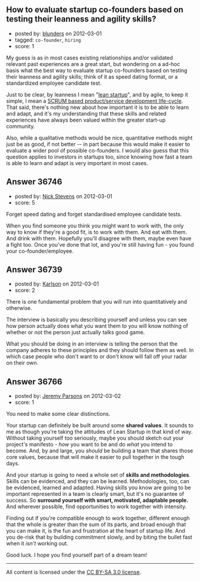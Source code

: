 ## How to evaluate startup co-founders based on testing their leanness and agility skills?

- posted by: [blunders](https://stackexchange.com/users/-1/4764-blunders) on 2012-03-01
- tagged: `co-founder`, `hiring`
- score: 1

My guess is as in most cases existing relationships and/or validated relevant past experiences are a great start, but wondering on a ad-hoc basis what the best way to evaluate startup co-founders based on testing their leanness and agility skills; think of it as speed dating format, or a standardized employee candidate test.

Just to be clear, by leanness I mean "[lean startup][1]", and by agile, to keep it simple, I mean a [SCRUM based product/service development life-cycle][2]. That said, there's nothing new about how important it is to be able to learn and adapt, and it's my understanding that these skills and related experiences have always been valued within the greater start-up community. 

Also, while a qualitative methods would be nice, quantitative methods might just be as good, if not better -- in part because this would make it easier to evaluate a wider pool of possible co-founders.  I would also guess that this question applies to investors in startups too, since knowing how fast a team is able to learn and adapt is very important in most cases.


  [1]: http://en.wikipedia.org/wiki/Lean_Startup
  [2]: http://en.wikipedia.org/wiki/SCRUM


## Answer 36746

- posted by: [Nick Stevens](https://stackexchange.com/users/-1/15902-nick-stevens) on 2012-03-01
- score: 5

Forget speed dating and forget standardised employee candidate tests.

When you find someone you think you might want to work with, the only way to know if they're a good fit, is to work with them. And eat with them. And drink with them. Hopefully you'll disagree with them, maybe even have a fight too. Once you've done that lot, and you're still having fun - you found your co-founder/employee.


## Answer 36739

- posted by: [Karlson](https://stackexchange.com/users/-1/15252-karlson) on 2012-03-01
- score: 2

There is one fundamental problem that you will run into quantitatively and otherwise.

The interview is basically you describing yourself and unless you can see how person actually does what you want them to you will know nothing of whether or not the person just actually talks good game.

What you should be doing in an interview is telling the person that the company adheres to these principles and they should follow them as well.  In which case people who don't want to or don't know will fall off your radar on their own.


## Answer 36766

- posted by: [Jeremy Parsons](https://stackexchange.com/users/-1/4291-jeremy-parsons) on 2012-03-02
- score: 1

You need to make some clear distinctions.

Your startup can definitely be built around some **shared values**. It sounds to me as though you're taking the attitudes of Lean Startup in that kind of way. Without taking yourself too seriously, maybe you should sketch out your project's manifesto - *how* you want to be and do *what* you intend to become. And, by and large, you *should* be building a team that shares those core values, because that will make it easier to pull together in the tough days. 

And your startup is going to need a whole set of **skills and methodologies**. Skills can be evidenced, and they can be learned. Methodologies, too, can be evidenced, learned and adapted. Having skills you know are going to be important represented in a team is clearly smart, but it's no guarantee of success. So **surround yourself with smart, motivated, adaptable people.** And wherever possible, find opportunities to work together with intensity. 

Finding out if you're compatible enough to work together, different enough that the whole is greater than the sum of its parts, and broad enough that you can make it, is the fun and frustration at the heart of startup life. And you de-risk that by building commitment slowly, and by biting the bullet fast when it *isn't* working out.

Good luck. I hope you find yourself part of a dream team! 



---

All content is licensed under the [CC BY-SA 3.0 license](https://creativecommons.org/licenses/by-sa/3.0/).
